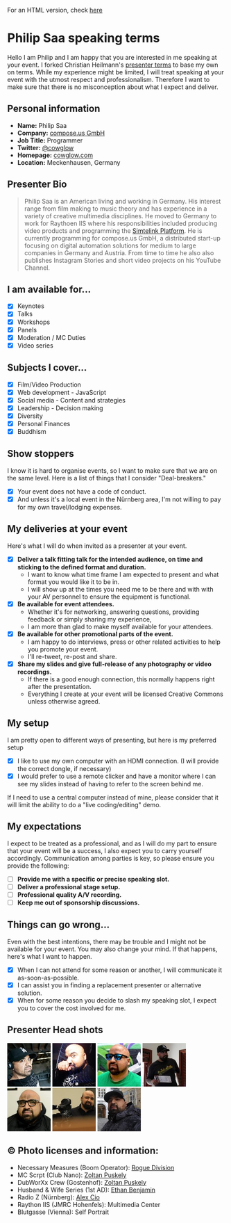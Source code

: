 For an HTML version, check [here](https://cowglow.github.io/presenter-terms/)

# Philip Saa speaking terms

Hello I am Philip and I am happy that you are interested in me speaking at your event. 
I forked Christian Heilmann's [presenter terms](https://github.com/codepo8/presenter-terms) to base my own on terms. 
While my experience might be limited, I will treat speaking at your event with the utmost respect and professionalism.
Therefore I want to make sure that there is no misconception about what I expect and deliver.

## Personal information

* **Name:** Philip Saa
* **Company:** [compose.us GmbH](https://compose.us/)
* **Job Title:** Programmer
* **Twitter:** [@cowglow](https://twitter.com/cowglow)
* **Homepage:** [cowglow.com](https://cowglow.com)
* **Location:** Meckenhausen, Germany

## Presenter Bio

> Philip Saa is an American living and working in Germany. His interest range from film making to music theory and
> has experience in a variety of creative multimedia disciplines. He moved to Germany to work for Raythoen IIS where
> his responsibilities included producing video products and programming the [Simtelink Platform](https://www.dvidshub.net/video/385954/simtelink-capability).
> He is currently programming for compose.us GmbH, a distributed start-up focusing on digital automation solutions for 
> medium to large companies in Germany and Austria. From time to time he also also publishes Instagram Stories and short
> video projects on his YouTube Channel.

## I am available for... 

- [x] Keynotes 
- [x] Talks
- [x] Workshops
- [x] Panels
- [x] Moderation / MC Duties
- [x] Video series

## Subjects I cover... 

- [x] Film/Video Production 
- [x] Web development - JavaScript
- [x] Social media - Content and strategies
- [x] Leadership - Decision making
- [x] Diversity
- [x] Personal Finances 
- [x] Buddhism

## Show stoppers

I know it is hard to organise events, so I want to make sure that we are on the same level. Here is a list of things 
that I consider "Deal-breakers." 

* [x] Your event does not have a code of conduct.
* [x] And unless it's a local event in the Nürnberg area, I'm not willing to pay for my own travel/lodging expenses.

## My deliveries at your event

Here's what I will do when invited as a presenter at your event.

- [x] **Deliver a talk fitting talk for the intended audience, on time and sticking to the defined format and duration.** 
  - I want to know what time frame I am expected to present and what format you would like it to be in.
  - I will show up at the times you need me to be there and with with your AV personnel to ensure the equipment is functional. 
- [x] **Be available for event attendees.** 
  - Whether it's for networking, answering questions, providing feedback or simply sharing my experience, 
  - I am more than glad to make myself available for your attendees.
- [x] **Be available for other promotional parts of the event.** 
  - I am happy to do interviews, press or other related activities to help you promote your event.
  - I'll re-tweet, re-post and share.
- [x] **Share my slides and give full-release of any photography or video recordings.**
  - If there is a good enough connection, this normally happens right after the presentation.
  - Everything I create at your event will be licensed Creative Commons unless otherwise agreed. 

## My setup 

I am pretty open to different ways of presenting, but here is my preferred setup

- [x] I like to use my own computer with an HDMI connection. (I will provide the correct dongle, if necessary)
- [x] I would prefer to use a remote clicker and have a monitor where I can see my slides instead of having to refer to the screen behind me.

If I need to use a central computer instead of mine, please consider that it will limit the ability to do a "live coding/editing" demo.

## My expectations

I expect to be treated as a professional, and as I will do my part to ensure that your event will be a success, I also expect you to carry yourself accordingly.
Communication among parties is key, so please ensure you provide the following:

- [ ] **Provide me with a specific or precise speaking slot.** 
- [ ] **Deliver a professional stage setup.**
- [ ] **Professional quality A/V recording.** 
- [ ] **Keep me out of sponsorship discussions.**

## Things can go wrong... 

Even with the best intentions, there may be trouble and I might not be available for your event. You may also change your mind. If that happens, here's what I want to happen.

- [x] When I can not attend for some reason or another, I will communicate it as-soon-as-possible.
- [x] I can assist you in finding a replacement presenter or alternative solution.
- [x] When for some reason you decide to slash my speaking slot, I expect you to cover the cost involved for me.

## Presenter Head shots 

[![Philip Saa - Boom Operator](./photos/philip-saa-boomop_thumb.jpg)](./photos/philip-saa-boomop.png)
[![Philip Saa - Club Nano](./photos/philip-saa-dubworxx_thumb.jpg)](./photos/philip-saa-dubworxx.png) 
[![Philip Saa - Gostenhof](./photos/philip-saa-gostenhof_thumb.jpg)](./photos/philip-saa-gostenhof.png) 
[![Philip Saa - First AD](./photos/philip-saa-hwseries_thumb.jpg)](./photos/philip-saa-hwseries.png)
[![Philip Saa - Radio Z](./photos/philip-saa-radioz_thumb.jpg)](./photos/philip-saa-radioz.png)
[![Philip Saa - Raytheon IIS](./photos/philip-saa-riis_thumb.jpg)](./photos/philip-saa-riis.png)
[![Philip Saa - Vienna](./photos/philip-saa-vienna_thumb.jpg)](./photos/philip-saa-vienna.png)

## &copy; Photo licenses and information:

* Necessary Measures (Boom Operator): [Rogue Division](https://www.roguedivision.tv)
* MC Scrpt (Club Nano): [Zoltan Puskely](https://www.facebook.com/zolip)
* DubWorXx Crew (Gostenhof): [Zoltan Puskely](https://www.facebook.com/zolip) 
* Husband &amp; Wife Series (1st AD): [Ethan Benjamin](https://twitter.com/NerdiblesShow) 
* Radio Z (Nürnberg): [Alex Cio](https://twitter.com/alexcio_)
* Raython IIS (JMRC Hohenfels): Multimedia Center
* Blutgasse (Vienna): Self Portrait
